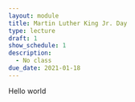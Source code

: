 ```yaml
---
layout: module
title: Martin Luther King Jr. Day
type: lecture
draft: 1
show_schedule: 1
description:
  - No class
due_date: 2021-01-18
---
```


Hello world